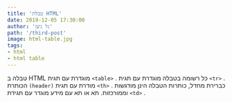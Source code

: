 ```yaml
---
title: 'טבלת HTML'
date: 2019-12-05 17:30:00
author: 'גל ניצן'
path: '/third-post'
image: html-table.jpg
tags: 
- html
- html table
---
```


טבלה ב HTML מוגדרת עם תגית `<table>` .
כל רשומה בטבלה מוגדרת עם תגית `<tr>` . הכותרת `(header)` מודרת עם תגית `<th>` . 
כברירת מחדל, כותרות הטבלה הינן מודגשות וממורכזות. 
תא או תא עם מידע מוגדר עם תגידת `<td>` .
